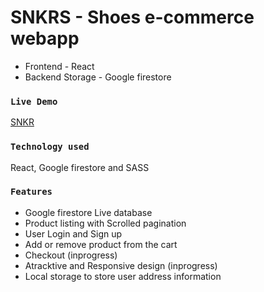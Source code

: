 # SNKRS - Shoes e-commerce webapp

- Frontend - React
- Backend Storage - Google firestore

### `Live Demo`

[SNKR](https://ajay24897.github.io/snkrs/)

### `Technology used`

React, Google firestore and SASS

### `Features`

- Google firestore Live database
- Product listing with Scrolled pagination
- User Login and Sign up
- Add or remove product from the cart
- Checkout (inprogress)
- Atracktive and Responsive design (inprogress)
- Local storage to store user address information

